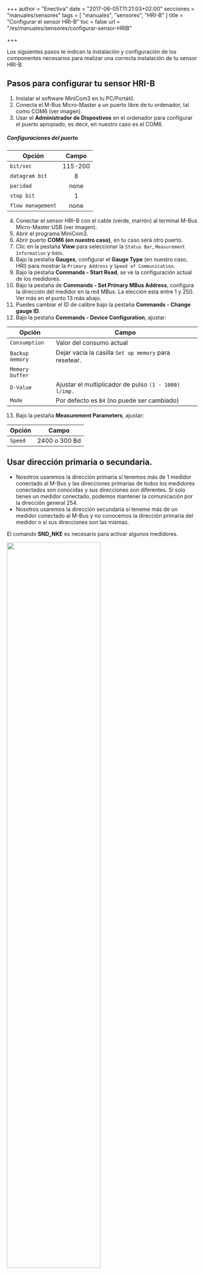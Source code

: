 +++
author = "Enectiva"
date = "2017-06-05T11:21:03+02:00"
secciones = "manuales/sensores"
tags = [
    "manuales",
    "sensores",
    "HRI-B"
]
title = "Configurar el sensor HRI-B"
toc = false
url = "/es/manuales/sensores/configurar-sensor-HRIB"

+++

Los siguientes pasos te indican la instalación y configuración de los componentes necesarios para realizar una correcta instalación de tu sensor HRI-B.

## Pasos para configurar tu sensor HRI-B

1. Instalar el software MiniCom3 en tu PC/Portátil.
2. Conecta el M-Bus Micro-Master a un puerto libre de tu ordenador, tal como COM6 (ver imagen).
3. Usar el **Administrador de Dispostivos** en el ordenador para configurar el puerto apropiado, es decir, en nuestro caso es el COM6.

##### Configuraciones del puerto

| Opción | Campo |
|-------|:------:|
| `bit/sec` | 115-200 |
| `datagram bit` | 8 |
| `paridad` | none |
| `stop bit` | 1 |
| `flow management` | none |

4. Conectar el sensor HRI-B con el cable (verde, marrón) al terminal M-Bus Micro-Master USB (ver imagen).
5. Abrir el programa MiniCom3.
6. Abrir puerto **COM6 (en nuestro caso)**, en tu caso será otro puerto.
7. Clic en la pestaña **View** para seleccionar la `Status Bar`, `Measurement Information` y `Odds`.
8. Bajo la pestaña **Gauges**, configurar el **Gauge Type** (en nuestro caso, HRI) para mostrar la `Primary Address` y `Speed of Communication`.
9. Bajo la pestaña **Commands - Start Read**, se ve la configuración actual de los medidores.
10. Bajo la pestaña de **Commands - Set Primary MBus Address**, configura la dirección del medidor en la red MBus. La elección esta entre 1 y 250. Ver más en el punto 13 más abajo.
11. Puedes cambiar el ID de calibre bajo la pestaña **Commands - Change gauge ID**.
12. Bajo la pestaña **Commands - Device Configuration**, ajustar:

| Opción | Campo |
|--------|-------|
| `Consumption` | Valor del consumo actual |
| `Backup memory` | Dejar vacía la casilla `Set up memory` para resetear. |
| `Memory buffer` ||
| `D-Value` | Ajustar el multiplicador de pulso `(1 - 1000) l/imp.` |
| `Mode` | Por defecto es `B4` (no puede ser cambiado) |

13. Bajo la pestaña **Measurement Parameters**, ajustar:

| Opción | Campo |
|--------|-------|
| `Speed` | 2400 o 300 Bd |

## Usar dirección primaria o secundaria.

- Nosotros usaremos la dirección primaria sí tenemos más de 1 medidor conectado al M-Bus y las direcciones primarias de todos los medidores conectados son conocidas y sus direcciones son diferentes. Sí solo tienes un medidor conectado, podemos mantener la comunicación por la dirección general 254.
- Nosotros usaremos la dirección secundaria sí teneme más de un medidor conectado al M-Bus y no conocemos la dirección primaria del medidor  o sí sus direcciones son las mismas.

El comando **SND_NKE** es necesario para activar algunos medidores.

<img class="center" src="/images/connection-hrib-to-computer.jpg" style="width:70%"></img>
